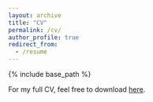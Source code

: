 ```yaml
---
layout: archive
title: "CV"
permalink: /cv/
author_profile: true
redirect_from:
  - /resume
---
```


{% include base_path %}



For my full CV, feel free to download [here]("juyheng.github.io/files/Uyheng_CV_Website.pdf").

